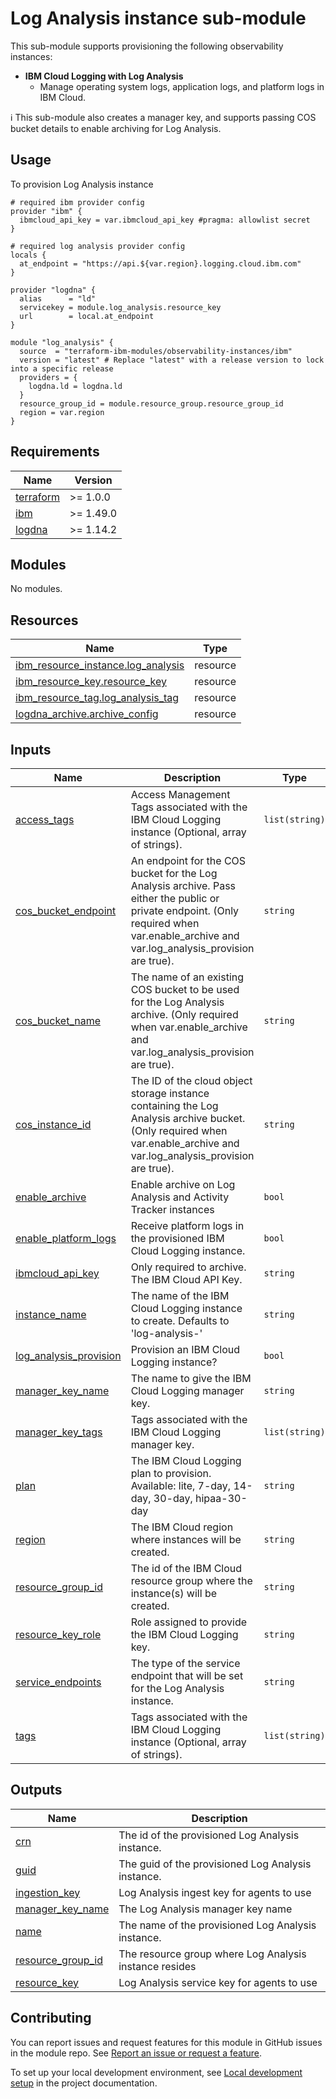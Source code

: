 # Log Analysis instance sub-module

This sub-module supports provisioning the following observability instances:

- **IBM Cloud Logging with Log Analysis**
  - Manage operating system logs, application logs, and platform logs in IBM Cloud.

:information_source: This sub-module also creates a manager key, and supports passing COS bucket details to enable archiving for Log Analysis.

## Usage

To provision Log Analysis instance

```hcl
# required ibm provider config
provider "ibm" {
  ibmcloud_api_key = var.ibmcloud_api_key #pragma: allowlist secret
}

# required log analysis provider config
locals {
  at_endpoint = "https://api.${var.region}.logging.cloud.ibm.com"
}

provider "logdna" {
  alias      = "ld"
  servicekey = module.log_analysis.resource_key
  url        = local.at_endpoint
}

module "log_analysis" {
  source  = "terraform-ibm-modules/observability-instances/ibm"
  version = "latest" # Replace "latest" with a release version to lock into a specific release
  providers = {
    logdna.ld = logdna.ld
  }
  resource_group_id = module.resource_group.resource_group_id
  region = var.region
}
```

<!-- BEGINNING OF PRE-COMMIT-TERRAFORM DOCS HOOK -->
## Requirements

| Name | Version |
|------|---------|
| <a name="requirement_terraform"></a> [terraform](#requirement\_terraform) | >= 1.0.0 |
| <a name="requirement_ibm"></a> [ibm](#requirement\_ibm) | >= 1.49.0 |
| <a name="requirement_logdna"></a> [logdna](#requirement\_logdna) | >= 1.14.2 |

## Modules

No modules.

## Resources

| Name | Type |
|------|------|
| [ibm_resource_instance.log_analysis](https://registry.terraform.io/providers/ibm-cloud/ibm/latest/docs/resources/resource_instance) | resource |
| [ibm_resource_key.resource_key](https://registry.terraform.io/providers/ibm-cloud/ibm/latest/docs/resources/resource_key) | resource |
| [ibm_resource_tag.log_analysis_tag](https://registry.terraform.io/providers/ibm-cloud/ibm/latest/docs/resources/resource_tag) | resource |
| [logdna_archive.archive_config](https://registry.terraform.io/providers/logdna/logdna/latest/docs/resources/archive) | resource |

## Inputs

| Name | Description | Type | Default | Required |
|------|-------------|------|---------|:--------:|
| <a name="input_access_tags"></a> [access\_tags](#input\_access\_tags) | Access Management Tags associated with the IBM Cloud Logging instance (Optional, array of strings). | `list(string)` | `[]` | no |
| <a name="input_cos_bucket_endpoint"></a> [cos\_bucket\_endpoint](#input\_cos\_bucket\_endpoint) | An endpoint for the COS bucket for the Log Analysis archive. Pass either the public or private endpoint. (Only required when var.enable\_archive and var.log\_analysis\_provision are true). | `string` | `null` | no |
| <a name="input_cos_bucket_name"></a> [cos\_bucket\_name](#input\_cos\_bucket\_name) | The name of an existing COS bucket to be used for the Log Analysis archive. (Only required when var.enable\_archive and var.log\_analysis\_provision are true). | `string` | `null` | no |
| <a name="input_cos_instance_id"></a> [cos\_instance\_id](#input\_cos\_instance\_id) | The ID of the cloud object storage instance containing the Log Analysis archive bucket. (Only required when var.enable\_archive and var.log\_analysis\_provision are true). | `string` | `null` | no |
| <a name="input_enable_archive"></a> [enable\_archive](#input\_enable\_archive) | Enable archive on Log Analysis and Activity Tracker instances | `bool` | `false` | no |
| <a name="input_enable_platform_logs"></a> [enable\_platform\_logs](#input\_enable\_platform\_logs) | Receive platform logs in the provisioned IBM Cloud Logging instance. | `bool` | `true` | no |
| <a name="input_ibmcloud_api_key"></a> [ibmcloud\_api\_key](#input\_ibmcloud\_api\_key) | Only required to archive. The IBM Cloud API Key. | `string` | `null` | no |
| <a name="input_instance_name"></a> [instance\_name](#input\_instance\_name) | The name of the IBM Cloud Logging instance to create. Defaults to 'log-analysis-<region>' | `string` | `null` | no |
| <a name="input_log_analysis_provision"></a> [log\_analysis\_provision](#input\_log\_analysis\_provision) | Provision an IBM Cloud Logging instance? | `bool` | `true` | no |
| <a name="input_manager_key_name"></a> [manager\_key\_name](#input\_manager\_key\_name) | The name to give the IBM Cloud Logging manager key. | `string` | `"LogDnaManagerKey"` | no |
| <a name="input_manager_key_tags"></a> [manager\_key\_tags](#input\_manager\_key\_tags) | Tags associated with the IBM Cloud Logging manager key. | `list(string)` | `[]` | no |
| <a name="input_plan"></a> [plan](#input\_plan) | The IBM Cloud Logging plan to provision. Available: lite, 7-day, 14-day, 30-day, hipaa-30-day | `string` | `"lite"` | no |
| <a name="input_region"></a> [region](#input\_region) | The IBM Cloud region where instances will be created. | `string` | `"us-south"` | no |
| <a name="input_resource_group_id"></a> [resource\_group\_id](#input\_resource\_group\_id) | The id of the IBM Cloud resource group where the instance(s) will be created. | `string` | `null` | no |
| <a name="input_resource_key_role"></a> [resource\_key\_role](#input\_resource\_key\_role) | Role assigned to provide the IBM Cloud Logging key. | `string` | `"Manager"` | no |
| <a name="input_service_endpoints"></a> [service\_endpoints](#input\_service\_endpoints) | The type of the service endpoint that will be set for the Log Analysis instance. | `string` | `"public-and-private"` | no |
| <a name="input_tags"></a> [tags](#input\_tags) | Tags associated with the IBM Cloud Logging instance (Optional, array of strings). | `list(string)` | `[]` | no |

## Outputs

| Name | Description |
|------|-------------|
| <a name="output_crn"></a> [crn](#output\_crn) | The id of the provisioned Log Analysis instance. |
| <a name="output_guid"></a> [guid](#output\_guid) | The guid of the provisioned Log Analysis instance. |
| <a name="output_ingestion_key"></a> [ingestion\_key](#output\_ingestion\_key) | Log Analysis ingest key for agents to use |
| <a name="output_manager_key_name"></a> [manager\_key\_name](#output\_manager\_key\_name) | The Log Analysis manager key name |
| <a name="output_name"></a> [name](#output\_name) | The name of the provisioned Log Analysis instance. |
| <a name="output_resource_group_id"></a> [resource\_group\_id](#output\_resource\_group\_id) | The resource group where Log Analysis instance resides |
| <a name="output_resource_key"></a> [resource\_key](#output\_resource\_key) | Log Analysis service key for agents to use |
<!-- END OF PRE-COMMIT-TERRAFORM DOCS HOOK -->
<!-- BEGIN CONTRIBUTING HOOK -->

<!-- Leave this section as is so that your module has a link to local development environment set up steps for contributors to follow -->

## Contributing

You can report issues and request features for this module in GitHub issues in the module repo. See [Report an issue or request a feature](https://github.com/terraform-ibm-modules/.github/blob/main/.github/SUPPORT.md).

To set up your local development environment, see [Local development setup](https://terraform-ibm-modules.github.io/documentation/#/local-dev-setup) in the project documentation.

<!-- Source for this readme file: https://github.com/terraform-ibm-modules/common-dev-assets/tree/main/module-assets/ci/module-template-automation -->
<!-- END CONTRIBUTING HOOK -->
